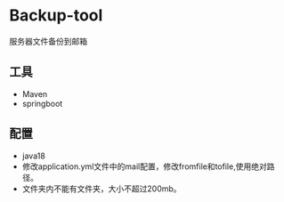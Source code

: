 # Backup-tool
服务器文件备份到邮箱
## 工具
- Maven
- springboot
## 配置
- java18
- 修改application.yml文件中的mail配置，修改fromfile和tofile,使用绝对路径。
- 文件夹内不能有文件夹，大小不超过200mb。
